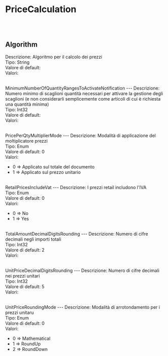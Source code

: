 # PriceCalculation

<br><br> 

Algorithm 
---
Descrizione:  Algoritmo per il calcolo dei prezzi <br> 
Tipo: String <br> 
Valore di default:  <br>
Valori:
<ul> 
</ul><br>
MinimumNumberOfQuantityRangesToActivateNotification 
---
Descrizione:  Numero minimo di scaglioni quantità necessari per attivare la gestione degli scaglioni (e non considerarli semplicemente come articoli di cui è richiesta una quantità minima) <br> 
Tipo: Int32 <br> 
Valore di default:  <br>
Valori:
<ul> 
</ul><br>
PricePerQtyMultiplierMode 
---
Descrizione:  Modalità di applicazione del moltiplicatore prezzi <br> 
Tipo: Enum <br> 
Valore di default: 0 <br>
Valori:
<ul> 
<li>0 => Applicato sul totale del documento</li>
<li>1 => Applicato sul prezzo unitario</li>
</ul><br>
RetailPricesIncludeVat 
---
Descrizione:  I prezzi retail includono l'IVA <br> 
Tipo: Enum <br> 
Valore di default: 0 <br>
Valori:
<ul> 
<li>0 => No</li>
<li>1 => Yes</li>
</ul><br>
TotalAmountDecimalDigitsRounding 
---
Descrizione:  Numero di cifre decimali negli importi totali <br> 
Tipo: Int32 <br> 
Valore di default: 2 <br>
Valori:
<ul> 
</ul><br>
UnitPriceDecimalDigitsRounding 
---
Descrizione:  Numero di cifre decimali nei prezzi unitari <br> 
Tipo: Int32 <br> 
Valore di default: 5 <br>
Valori:
<ul> 
</ul><br>
UnitPriceRoundingMode 
---
Descrizione:  Modalità di arrotondamento per i prezzi unitaru <br> 
Tipo: Enum <br> 
Valore di default: 0 <br>
Valori:
<ul> 
<li>0 => Mathematical</li>
<li>1 => RoundUp</li>
<li>2 => RoundDown</li>
</ul><br>

